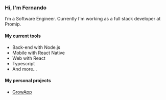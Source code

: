 ### Hi, I'm Fernando

I’m a Software Engineer. Currently I'm working as a full stack developer at Promip.

#### My current tools
- Back-end with Node.js
- Mobile with React Native  
- Web with React    
- Typescript  
- And more...

#### My personal projects
- [GrowApp](https://play.google.com/store/apps/details?id=br.com.bison.abacate "GrowApp's Play Store page")

